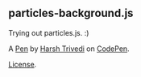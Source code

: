 particles-background.js
-----------------------
Trying out particles.js. :)

A [Pen](https://codepen.io/harshtrivedi/pen/LddVQj) by [Harsh Trivedi](https://codepen.io/harshtrivedi) on [CodePen](https://codepen.io).

[License](https://codepen.io/harshtrivedi/pen/LddVQj/license).
